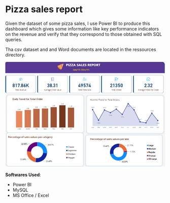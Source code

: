 # Pizza sales report 

Given the dataset of some pizza sales, I use Power BI to produce this dashboard which gives some information like key performance indicators on the revenue and verify that they correspond to those obtained with SQL queries.

Tha csv dataset and and Word documents are located in the ressources directory. 

![pizza dashboard](<./ressources/Pizza Sales Images/pizza_sales_dashboard.png>)

**Softwares Used**:
 - Power BI
 - MySQL
 - MS Office / Excel
 


